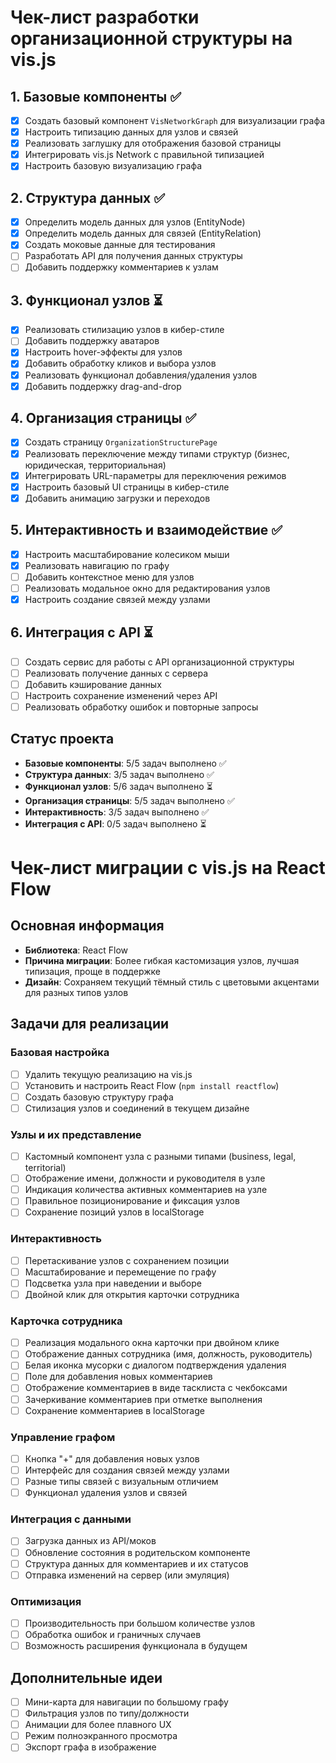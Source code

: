 # Чек-лист разработки организационной структуры на vis.js

## 1. Базовые компоненты ✅
- [x] Создать базовый компонент `VisNetworkGraph` для визуализации графа
- [x] Настроить типизацию данных для узлов и связей
- [x] Реализовать заглушку для отображения базовой страницы
- [x] Интегрировать vis.js Network с правильной типизацией
- [x] Настроить базовую визуализацию графа

## 2. Структура данных ✅
- [x] Определить модель данных для узлов (EntityNode)
- [x] Определить модель данных для связей (EntityRelation)
- [x] Создать моковые данные для тестирования
- [ ] Разработать API для получения данных структуры
- [ ] Добавить поддержку комментариев к узлам

## 3. Функционал узлов ⏳
- [x] Реализовать стилизацию узлов в кибер-стиле
- [ ] Добавить поддержку аватаров
- [x] Настроить hover-эффекты для узлов
- [x] Добавить обработку кликов и выбора узлов
- [x] Реализовать функционал добавления/удаления узлов
- [x] Добавить поддержку drag-and-drop

## 4. Организация страницы ✅
- [x] Создать страницу `OrganizationStructurePage`
- [x] Реализовать переключение между типами структур (бизнес, юридическая, территориальная)
- [x] Интегрировать URL-параметры для переключения режимов
- [x] Настроить базовый UI страницы в кибер-стиле
- [x] Добавить анимацию загрузки и переходов

## 5. Интерактивность и взаимодействие ✅
- [x] Настроить масштабирование колесиком мыши
- [x] Реализовать навигацию по графу
- [ ] Добавить контекстное меню для узлов
- [ ] Реализовать модальное окно для редактирования узлов
- [x] Настроить создание связей между узлами

## 6. Интеграция с API ⏳
- [ ] Создать сервис для работы с API организационной структуры
- [ ] Реализовать получение данных с сервера
- [ ] Добавить кэширование данных
- [ ] Настроить сохранение изменений через API
- [ ] Реализовать обработку ошибок и повторные запросы

## Статус проекта
- **Базовые компоненты**: 5/5 задач выполнено ✅
- **Структура данных**: 3/5 задач выполнено ✅
- **Функционал узлов**: 5/6 задач выполнено ⏳
- **Организация страницы**: 5/5 задач выполнено ✅
- **Интерактивность**: 3/5 задач выполнено ✅
- **Интеграция с API**: 0/5 задач выполнено ⏳

# Чек-лист миграции с vis.js на React Flow

## Основная информация
- **Библиотека**: React Flow
- **Причина миграции**: Более гибкая кастомизация узлов, лучшая типизация, проще в поддержке
- **Дизайн**: Сохраняем текущий тёмный стиль с цветовыми акцентами для разных типов узлов

## Задачи для реализации

### Базовая настройка
- [ ] Удалить текущую реализацию на vis.js
- [ ] Установить и настроить React Flow (`npm install reactflow`)
- [ ] Создать базовую структуру графа
- [ ] Стилизация узлов и соединений в текущем дизайне

### Узлы и их представление
- [ ] Кастомный компонент узла с разными типами (business, legal, territorial)
- [ ] Отображение имени, должности и руководителя в узле
- [ ] Индикация количества активных комментариев на узле
- [ ] Правильное позиционирование и фиксация узлов
- [ ] Сохранение позиций узлов в localStorage

### Интерактивность
- [ ] Перетаскивание узлов с сохранением позиции
- [ ] Масштабирование и перемещение по графу
- [ ] Подсветка узла при наведении и выборе
- [ ] Двойной клик для открытия карточки сотрудника

### Карточка сотрудника
- [ ] Реализация модального окна карточки при двойном клике
- [ ] Отображение данных сотрудника (имя, должность, руководитель)
- [ ] Белая иконка мусорки с диалогом подтверждения удаления
- [ ] Поле для добавления новых комментариев
- [ ] Отображение комментариев в виде тасклиста с чекбоксами
- [ ] Зачеркивание комментариев при отметке выполнения
- [ ] Сохранение комментариев в localStorage

### Управление графом
- [ ] Кнопка "+" для добавления новых узлов
- [ ] Интерфейс для создания связей между узлами
- [ ] Разные типы связей с визуальным отличием
- [ ] Функционал удаления узлов и связей

### Интеграция с данными
- [ ] Загрузка данных из API/моков
- [ ] Обновление состояния в родительском компоненте
- [ ] Структура данных для комментариев и их статусов
- [ ] Отправка изменений на сервер (или эмуляция)

### Оптимизация
- [ ] Производительность при большом количестве узлов
- [ ] Обработка ошибок и граничных случаев
- [ ] Возможность расширения функционала в будущем

## Дополнительные идеи
- [ ] Мини-карта для навигации по большому графу
- [ ] Фильтрация узлов по типу/должности
- [ ] Анимации для более плавного UX
- [ ] Режим полноэкранного просмотра
- [ ] Экспорт графа в изображение 